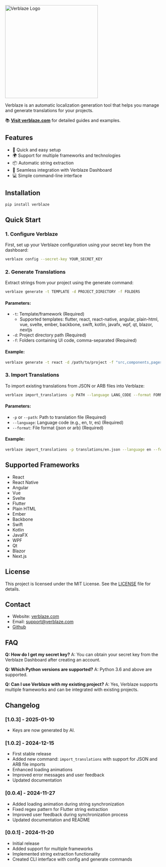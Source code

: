 <a href="https://verblaze.com">
  <img src="logo.png" alt="Verblaze Logo" width="300"/>
</a>

Verblaze is an automatic localization generation tool that helps you manage and generate translations for your projects.

📚 **[Visit verblaze.com](https://verblaze.com)** for detailed guides and examples.

## Features

- 🚀 Quick and easy setup
- 🌍 Support for multiple frameworks and technologies
- 📦 Automatic string extraction
- 🔄 Seamless integration with Verblaze Dashboard
- 💻 Simple command-line interface

## Installation

```bash
pip install verblaze
```

## Quick Start

### 1. Configure Verblaze

First, set up your Verblaze configuration using your secret key from the dashboard:

```bash
verblaze config --secret-key YOUR_SECRET_KEY
```

### 2. Generate Translations

Extract strings from your project using the generate command:

```bash
verblaze generate -t TEMPLATE -d PROJECT_DIRECTORY -f FOLDERS
```

#### Parameters:

- `-t`: Template/framework (Required)
  - Supported templates: flutter, react, react-native, angular, plain-html, vue, svelte, ember, backbone, swift, kotlin, javafx, wpf, qt, blazor, nextjs
- `-d`: Project directory path (Required)
- `-f`: Folders containing UI code, comma-separated (Required)

#### Example:

```bash
verblaze generate -t react -d /path/to/project -f "src,components,pages"
```

### 3. Import Translations

To import existing translations from JSON or ARB files into Verblaze:

```bash
verblaze import_translations -p PATH --language LANG_CODE --format FORMAT
```

#### Parameters:

- `-p` or `--path`: Path to translation file (Required)
- `--language`: Language code (e.g., en, tr, es) (Required)
- `--format`: File format (json or arb) (Required)

#### Example:

```bash
verblaze import_translations -p translations/en.json --language en --format json
```

## Supported Frameworks

- React
- React Native
- Angular
- Vue
- Svelte
- Flutter
- Plain HTML
- Ember
- Backbone
- Swift
- Kotlin
- JavaFX
- WPF
- Qt
- Blazor
- Next.js

## License

This project is licensed under the MIT License. See the [LICENSE](LICENSE) file for details.

## Contact

- Website: [verblaze.com](https://verblaze.com)
- Email: support@verblaze.com
- [Github](https://github.com/Verblaze)

## FAQ

**Q: How do I get my secret key?**
A: You can obtain your secret key from the Verblaze Dashboard after creating an account.

**Q: Which Python versions are supported?**
A: Python 3.6 and above are supported.

**Q: Can I use Verblaze with my existing project?**
A: Yes, Verblaze supports multiple frameworks and can be integrated with existing projects.

## Changelog

### [1.0.3] - 2025-01-10

- Keys are now generated by AI.

### [1.0.2] - 2024-12-15

- First stable release
- Added new command: `import_translations` with support for JSON and ARB file imports
- Enhanced loading animations
- Improved error messages and user feedback
- Updated documentation

### [0.0.4] - 2024-11-27

- Added loading animation during string synchronization
- Fixed regex pattern for Flutter string extraction
- Improved user feedback during synchronization process
- Updated documentation and README

### [0.0.1] - 2024-11-20

- Initial release
- Added support for multiple frameworks
- Implemented string extraction functionality
- Created CLI interface with config and generate commands
